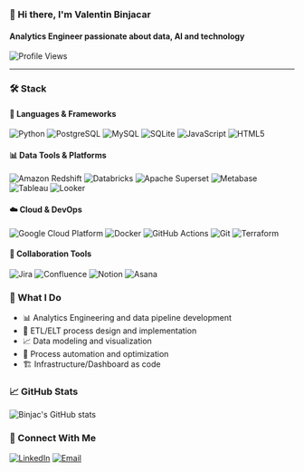 ### 👋 Hi there, I'm Valentin Binjacar
#### Analytics Engineer passionate about data, AI and technology

![Profile Views](https://komarev.com/ghpvc/?username=binjac&color=fb4362)

---

### 🛠 Stack

#### 🔧 Languages & Frameworks
<p>
  <img alt="Python" src="https://img.shields.io/badge/Python-3776AB.svg?style=for-the-badge&logo=Python&logoColor=white" />
  <img alt="PostgreSQL" src="https://img.shields.io/badge/PostgreSQL-4169E1.svg?style=for-the-badge&logo=PostgreSQL&logoColor=white" />
  <img alt="MySQL" src="https://img.shields.io/badge/MySQL-4479A1.svg?style=for-the-badge&logo=MySQL&logoColor=white" />
  <img alt="SQLite" src="https://img.shields.io/badge/SQLite-003B57.svg?style=for-the-badge&logo=SQLite&logoColor=white" />
  <img alt="JavaScript" src="https://img.shields.io/badge/JavaScript-F7DF1E.svg?style=for-the-badge&logo=JavaScript&logoColor=black" />
  <img alt="HTML5" src="https://img.shields.io/badge/HTML5-E34F26.svg?style=for-the-badge&logo=HTML5&logoColor=white" />
</p>

#### 📊 Data Tools & Platforms
<p>
  <img alt="Amazon Redshift" src="https://img.shields.io/badge/Amazon%20Redshift-8C4FFF.svg?style=for-the-badge&logo=Amazon-Redshift&logoColor=white" />
  <img alt="Databricks" src="https://img.shields.io/badge/Databricks-FF3621.svg?style=for-the-badge&logo=Databricks&logoColor=white" />
  <img alt="Apache Superset" src="https://img.shields.io/badge/Apache%20Superset-00A699.svg?style=for-the-badge&logo=Apache&logoColor=white" />
  <img alt="Metabase" src="https://img.shields.io/badge/Metabase-509EE3.svg?style=for-the-badge&logo=Metabase&logoColor=white" />
  <img alt="Tableau" src="https://custom-icon-badges.demolab.com/badge/Tableau-0176D3.svg?style=for-the-badge&logo=Tableau&logoColor=white" />
  <img alt="Looker" src="https://img.shields.io/badge/Looker-4285F4.svg?style=for-the-badge&logo=Looker&logoColor=white" />
</p>

#### ☁️ Cloud & DevOps
<p>
  <img alt="Google Cloud Platform" src="https://img.shields.io/badge/Google%20Cloud-4285F4.svg?style=for-the-badge&logo=Google-Cloud&logoColor=white" />
  <img alt="Docker" src="https://img.shields.io/badge/Docker-2496ED.svg?style=for-the-badge&logo=Docker&logoColor=white" />
  <img alt="GitHub Actions" src="https://img.shields.io/badge/GitHub%20Actions-2088FF.svg?style=for-the-badge&logo=GitHub-Actions&logoColor=white" />
  <img alt="Git" src="https://img.shields.io/badge/Git-F05032.svg?style=for-the-badge&logo=Git&logoColor=white" />
  <img alt="Terraform" src="https://img.shields.io/badge/Terraform-844FBA.svg?style=for-the-badge&logo=terraform&logoColor=white" />
</p>

#### 🤝 Collaboration Tools
<p>
  <img alt="Jira" src="https://img.shields.io/badge/Jira-0052CC.svg?style=for-the-badge&logo=Jira&logoColor=white" />
  <img alt="Confluence" src="https://img.shields.io/badge/Confluence-172B4D.svg?style=for-the-badge&logo=Confluence&logoColor=white" />
  <img alt="Notion" src="https://img.shields.io/badge/Notion-000000.svg?style=for-the-badge&logo=Notion&logoColor=white" />
  <img alt="Asana" src="https://img.shields.io/badge/Asana-F06A6A.svg?style=for-the-badge&logo=Asana&logoColor=white" />
</p>

### 🎯 What I Do

- 📊 Analytics Engineering and data pipeline development
- 🔄 ETL/ELT process design and implementation
- 📈 Data modeling and visualization
- 🤖 Process automation and optimization
- 🏗️ Infrastructure/Dashboard as code

### 📈 GitHub Stats

![Binjac's GitHub stats](https://github-readme-stats.vercel.app/api?username=binjac&hide_border=true&show_icons=true&bg_color=151515&title_color=fb4362&icon_color=fb4362&text_bold=false&text_color=9e9e9e)

### 🤝 Connect With Me

[![LinkedIn](https://img.shields.io/badge/-LinkedIn-0077B5?style=flat-square&logo=linkedin&logoColor=white)](https://www.linkedin.com/in/valentin-binjacar/)
[![Email](https://img.shields.io/badge/-Email-D14836?style=flat-square&logo=gmail&logoColor=white)](mailto:valbinjacar@gmail.com)

